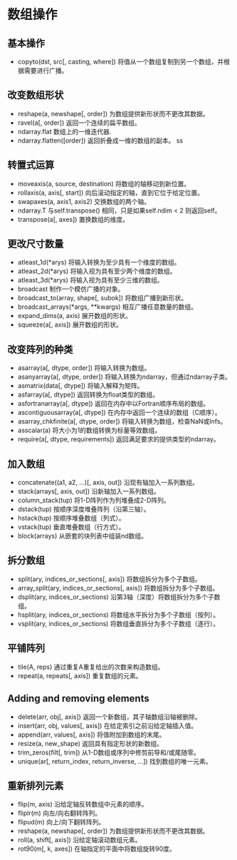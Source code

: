 # 数组操作

## 基本操作

- copyto(dst, src[, casting, where]) 将值从一个数组复制到另一个数组，并根据需要进行广播。

## 改变数组形状

- reshape(a, newshape[, order])	为数组提供新形状而不更改其数据。
- ravel(a[, order])	返回一个连续的扁平数组。
- ndarray.flat	数组上的一维迭代器.
- ndarray.flatten([order])	返回折叠成一维的数组的副本。
ss
## 转置式运算

- moveaxis(a, source, destination)	将数组的轴移动到新位置。
- rollaxis(a, axis[, start])	向后滚动指定的轴，直到它位于给定位置。
- swapaxes(a, axis1, axis2)	交换数组的两个轴。
- ndarray.T	与self.transpose() 相同，只是如果self.ndim < 2 则返回self。
- transpose(a[, axes])	置换数组的维度。

## 更改尺寸数量

- atleast_1d(*arys)	将输入转换为至少具有一个维度的数组。
- atleast_2d(*arys)	将输入视为具有至少两个维度的数组。
- atleast_3d(*arys)	将输入视为具有至少三维的数组。
- broadcast	制作一个模仿广播的对象。
- broadcast_to(array, shape[, subok])	将数组广播到新形状。
- broadcast_arrays(*args, **kwargs)	相互广播任意数量的数组。
- expand_dims(a, axis)	展开数组的形状。
- squeeze(a[, axis])	展开数组的形状。

## 改变阵列的种类

- asarray(a[, dtype, order])	将输入转换为数组。
- asanyarray(a[, dtype, order])	将输入转换为ndarray，但通过ndarray子类。
- asmatrix(data[, dtype])	将输入解释为矩阵。
- asfarray(a[, dtype])	返回转换为float类型的数组。
- asfortranarray(a[, dtype])	返回在内存中以Fortran顺序布局的数组。
- ascontiguousarray(a[, dtype])	在内存中返回一个连续的数组（C顺序）。
- asarray_chkfinite(a[, dtype, order])	将输入转换为数组，检查NaN或Infs。
- asscalar(a) 将大小为1的数组转换为标量等效数组。
- require(a[, dtype, requirements])	返回满足要求的提供类型的ndarray。

## 加入数组

- concatenate((a1, a2, …)[, axis, out])	沿现有轴加入一系列数组。
- stack(arrays[, axis, out])	沿新轴加入一系列数组。
- column_stack(tup)	将1-D阵列作为列堆叠成2-D阵列。
- dstack(tup)	按顺序深度堆叠阵列（沿第三轴）。
- hstack(tup)	按顺序堆叠数组（列式）。
- vstack(tup)	垂直堆叠数组（行方式）。
- block(arrays)	从嵌套的块列表中组装nd数组。

## 拆分数组

- split(ary, indices_or_sections[, axis])	将数组拆分为多个子数组。
- array_split(ary, indices_or_sections[, axis])	将数组拆分为多个子数组。
- dsplit(ary, indices_or_sections)	沿第3轴（深度）将数组拆分为多个子数组。
- hsplit(ary, indices_or_sections)	将数组水平拆分为多个子数组（按列）。
- vsplit(ary, indices_or_sections)	将数组垂直拆分为多个子数组（逐行）。

## 平铺阵列

- tile(A, reps)	通过重复A重复给出的次数来构造数组。
- repeat(a, repeats[, axis])	重复数组的元素。

## Adding and removing elements

- delete(arr, obj[, axis])	返回一个新数组，其子轴数组沿轴被删除。
- insert(arr, obj, values[, axis])	在给定索引之前沿给定轴插入值。
- append(arr, values[, axis])	将值附加到数组的末尾。
- resize(a, new_shape)	返回具有指定形状的新数组。
- trim_zeros(filt[, trim])	从1-D数组或序列中修剪前导和/或尾随零。
- unique(ar[, return_index, return_inverse, …])	找到数组的唯一元素。

## 重新排列元素

- flip(m, axis)	沿给定轴反转数组中元素的顺序。
- fliplr(m)	向左/向右翻转阵列。
- flipud(m)	向上/向下翻转阵列。
- reshape(a, newshape[, order])	为数组提供新形状而不更改其数据。
- roll(a, shift[, axis])	沿给定轴滚动数组元素。
- rot90(m[, k, axes])	在轴指定的平面中将数组旋转90度。
